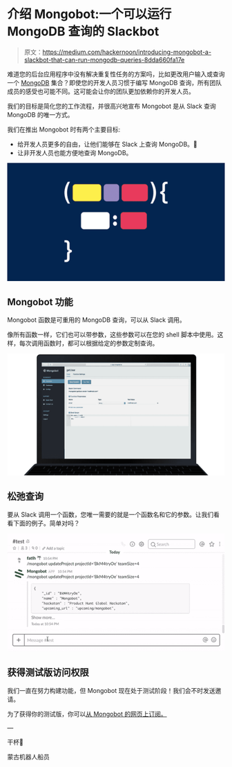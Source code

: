 # 介绍 Mongobot:一个可以运行 MongoDB 查询的 Slackbot

> 原文：<https://medium.com/hackernoon/introducing-mongobot-a-slackbot-that-can-run-mongodb-queries-8dda660fa17e>

难道您的后台应用程序中没有解决重复性任务的方案吗，比如更改用户输入或查询一个 [MongoDB](https://www.mongodb.com/) 集合？即使您的开发人员习惯于编写 MongoDB 查询，所有团队成员的感受也可能不同。这可能会让你的团队更加依赖你的开发人员。

我们的目标是简化您的工作流程，并很高兴地宣布 Mongobot 是从 Slack 查询 MongoDB 的唯一方式。

我们在推出 Mongobot 时有两个主要目标:

*   给开发人员更多的自由，让他们能够在 Slack 上查询 MongoDB。🤖
*   让非开发人员也能方便地查询 MongoDB。

![](img/9f175f81fea8f82e774cab2b7e6ed476.png)

## Mongobot 功能

Mongobot 函数是可重用的 MongoDB 查询，可以从 Slack 调用。

像所有函数一样，它们也可以带参数，这些参数可以在您的 shell 脚本中使用。这样，每次调用函数时，都可以根据给定的参数定制查询。

![](img/236604afb26708d3e7793284c400ca90.png)

## 松弛查询

要从 Slack 调用一个函数，您唯一需要的就是一个函数名和它的参数。让我们看看下面的例子。简单对吗？

![](img/5c9dbab5f31d11c0265cb0b95d705f65.png)

## 获得测试版访问权限

我们一直在努力构建功能，但 Mongobot 现在处于测试阶段！我们会不时发送邀请。

为了获得你的测试版，你可以[从 Mongobot 的网页上订阅。](https://mongobot.io)

—

干杯🥂

蒙古机器人船员